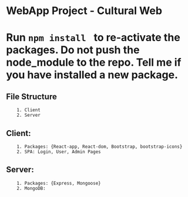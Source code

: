 # WebApp Project - Cultural Web
 
# Run ```npm install ``` to re-activate the packages. Do not push the node_module to the repo. Tell me if you have installed a new package. 

   ## File Structure 
        1. Client
        2. Server 


   ## Client:
        1. Packages: {React-app, React-dom, Bootstrap, bootstrap-icons}
        2. SPA: Login, User, Admin Pages 


  ##  Server:
        1. Packages: {Express, Mongoose}
        2. MongoDB: 

    
